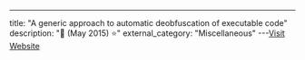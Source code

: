 ---
title: "A generic approach to automatic deobfuscation of executable code"
description: "📓  (May 2015)  ⭐"
external_category: "Miscellaneous"
---[Visit Website](https://ieeexplore.ieee.org/document/7163054)

